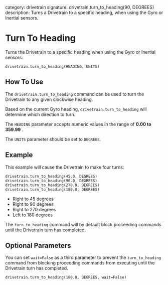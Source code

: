 category: drivetrain 
signature: drivetrain.turn_to_heading(90, DEGREES)  
description: Turns a Drivetrain to a specific heading, when using the Gyro or Inertial sensors.

# Turn To Heading

Turns the Drivetrain to a specific heading when using the Gyro or Inertial sensors.

`drivetrain.turn_to_heading(HEADING, UNITS)`

## How To Use

The `drivetrain.turn_to_heading` command can be used to turn the Drivetrain to any given clockwise heading.

Based on the current Gyro heading, `drivetrain.turn_to_heading` will determine which direction to turn.

The `HEADING` parameter accepts numeric values in the range of **0.00 to 359.99** .

The `UNITS` parameter should be set to `DEGREES`.

## Example

This example will cause the Drivetrain to make four turns: 

```don
drivetrain.turn_to_heading(45.0, DEGREES)
drivetrain.turn_to_heading(90.0, DEGREES)
drivetrain.turn_to_heading(270.0, DEGREES)
drivetrain.turn_to_heading(180.0, DEGREES)
```

- Right to 45 degrees
- Right to 90 degrees
- Right to 270 degrees
- Left to 180 degrees

The `turn_to_heading` command will by default block proceeding commands until the Drivetrain turn has completed.

## Optional Parameters

You can set `wait=False` as a third parameter to prevent the `turn_to_heading` command from blocking proceeding commands from executing until the Drivetrain turn has completed.

```don
drivetrain.turn_to_heading(180.0, DEGREES, wait=False)
```

<advanced>
</advanced>
